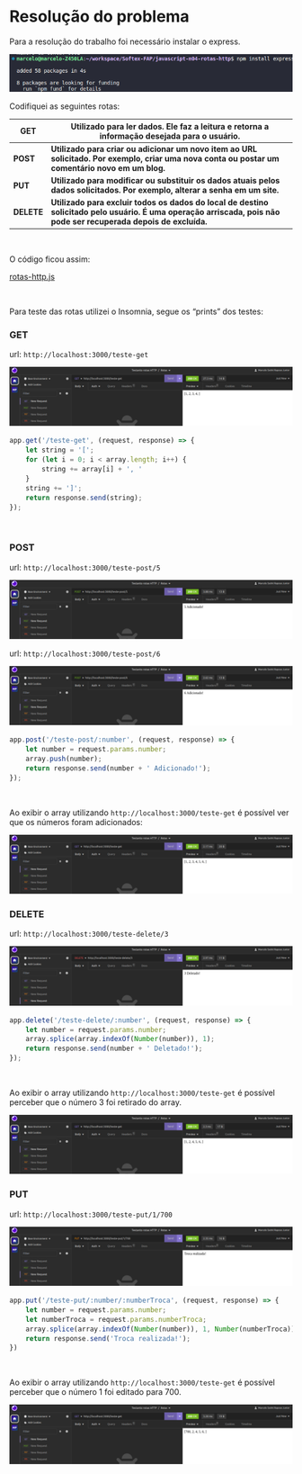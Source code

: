 # Resolução do problema

Para a resolução do trabalho foi necessário instalar o express.

<img src='https://github.com/marcelofox4/formacao-acelerada-em-programacao-softex/blob/main/02-javascript/m4-desenvolvimento-web-loops-e-bibliotecas/12-trabalho/utilizando-metodos-http-m4/img/01-instalacao-do-express.png'>

<br>

Codifiquei as seguintes rotas:

| GET        | Utilizado para ler dados. Ele faz a leitura e retorna a informação desejada para o usuário. |
| ---------- | ------------------------------------------------------------ |
| **POST**   | **Utilizado para criar ou adicionar um novo item ao URL solicitado. Por exemplo, criar uma nova conta ou postar um comentário novo em um blog.** |
| **PUT**    | **Utilizado para modificar ou substituir os dados atuais pelos dados solicitados. Por exemplo, alterar a senha em um site.** |
| **DELETE** | **Utilizado para excluir todos os dados do local de destino solicitado pelo usuário. É uma operação arriscada, pois não pode ser recuperada depois de excluída.** |

<br>

O código ficou assim:

[rotas-http.js](https://github.com/marcelofox4/formacao-acelerada-em-programacao-softex/blob/main/02-javascript/m4-desenvolvimento-web-loops-e-bibliotecas/12-trabalho/utilizando-metodos-http-m4/javascript-m04-rotas-http/rotas-http.js)

<br>

Para teste das rotas utilizei o Insomnia, segue os “prints” dos testes:

### **GET**

url: `http://localhost:3000/teste-get`

<img src='https://github.com/marcelofox4/formacao-acelerada-em-programacao-softex/blob/main/02-javascript/m4-desenvolvimento-web-loops-e-bibliotecas/12-trabalho/utilizando-metodos-http-m4/img/02-teste-insomnia-get.png'>

```jsx
app.get('/teste-get', (request, response) => {
    let string = '[';
    for (let i = 0; i < array.length; i++) {
        string += array[i] + ', '
    }
    string += ']';
    return response.send(string);
});
```

<br>

### **POST**

url: `http://localhost:3000/teste-post/5`

<img src='https://github.com/marcelofox4/formacao-acelerada-em-programacao-softex/blob/main/02-javascript/m4-desenvolvimento-web-loops-e-bibliotecas/12-trabalho/utilizando-metodos-http-m4/img/03-teste-insomnia-post.png'>

<br>

url: `http://localhost:3000/teste-post/6`

<img src='https://github.com/marcelofox4/formacao-acelerada-em-programacao-softex/blob/main/02-javascript/m4-desenvolvimento-web-loops-e-bibliotecas/12-trabalho/utilizando-metodos-http-m4/img/04-teste-insomnia-post.png'>

```jsx
app.post('/teste-post/:number', (request, response) => {
    let number = request.params.number;
    array.push(number);
    return response.send(number + ' Adicionado!');
});
```

<br>

Ao exibir o array utilizando `http://localhost:3000/teste-get` é possível ver que os números foram adicionados:

<img src='https://github.com/marcelofox4/formacao-acelerada-em-programacao-softex/blob/main/02-javascript/m4-desenvolvimento-web-loops-e-bibliotecas/12-trabalho/utilizando-metodos-http-m4/img/05-verificacao-de-array.png'>

<br>

### **DELETE**

url: `http://localhost:3000/teste-delete/3`

<img src='https://github.com/marcelofox4/formacao-acelerada-em-programacao-softex/blob/main/02-javascript/m4-desenvolvimento-web-loops-e-bibliotecas/12-trabalho/utilizando-metodos-http-m4/img/06-teste-insomnia-delete.png'>

```jsx
app.delete('/teste-delete/:number', (request, response) => {
    let number = request.params.number;
    array.splice(array.indexOf(Number(number)), 1);
    return response.send(number + ' Deletado!');
});
```

<br>

Ao exibir o array utilizando `http://localhost:3000/teste-get` é possível perceber que o número 3 foi retirado do array.

<img src='https://github.com/marcelofox4/formacao-acelerada-em-programacao-softex/blob/main/02-javascript/m4-desenvolvimento-web-loops-e-bibliotecas/12-trabalho/utilizando-metodos-http-m4/img/07-verificacao-do%20array.png'>

<br>

### **PUT**

url: `http://localhost:3000/teste-put/1/700`

<img src='https://github.com/marcelofox4/formacao-acelerada-em-programacao-softex/blob/main/02-javascript/m4-desenvolvimento-web-loops-e-bibliotecas/12-trabalho/utilizando-metodos-http-m4/img/08-teste-insomnia-put.png'>

```jsx
app.put('/teste-put/:number/:numberTroca', (request, response) => {
    let number = request.params.number;
    let numberTroca = request.params.numberTroca;
    array.splice(array.indexOf(Number(number)), 1, Number(numberTroca));
    return response.send('Troca realizada!');
})
```

<br>

Ao exibir o array utilizando `http://localhost:3000/teste-get` é possível perceber que o número 1 foi editado para 700.

<img src='https://github.com/marcelofox4/formacao-acelerada-em-programacao-softex/blob/main/02-javascript/m4-desenvolvimento-web-loops-e-bibliotecas/12-trabalho/utilizando-metodos-http-m4/img/09-verificacao-array.png'>
